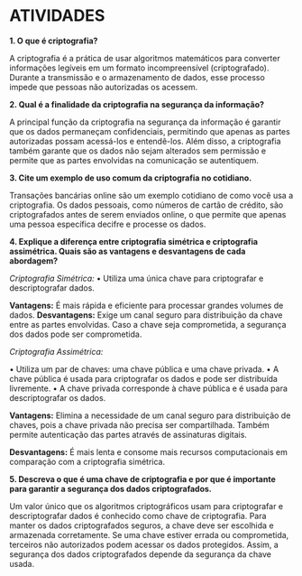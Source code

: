 <h1>ATIVIDADES</h1>

<strong>1. O que é criptografia?</strong>

A criptografia é a prática de usar algoritmos matemáticos para converter informações legíveis em um formato incompreensível (criptografado). Durante a transmissão e o armazenamento de dados, esse processo impede que pessoas não autorizadas os acessem.


<strong>2. Qual é a finalidade da criptografia na segurança da informação?</strong>

A principal função da criptografia na segurança da informação é garantir que os dados permaneçam confidenciais, permitindo que apenas as partes autorizadas possam acessá-los e entendê-los. Além disso, a criptografia também garante que os dados não sejam alterados sem permissão e permite que as partes envolvidas na comunicação se autentiquem.


<strong>3. Cite um exemplo de uso comum da criptografia no cotidiano.</strong>

Transações bancárias online são um exemplo cotidiano de como você usa a criptografia. Os dados pessoais, como números de cartão de crédito, são criptografados antes de serem enviados online, o que permite que apenas uma pessoa específica decifre e processe os dados.

<strong>4. Explique a diferença entre criptografia simétrica e criptografia assimétrica. Quais são as vantagens e desvantagens de cada abordagem?</strong>

*Criptografia Simétrica:*
•	Utiliza uma única chave para criptografar e descriptografar dados.

**Vantagens:** É mais rápida e eficiente para processar grandes volumes de dados.
**Desvantagens:** Exige um canal seguro para distribuição da chave entre as partes envolvidas. Caso a chave seja comprometida, a segurança dos dados pode ser comprometida.

*Criptografia Assimétrica:*

•	Utiliza um par de chaves: uma chave pública e uma chave privada.
•	A chave pública é usada para criptografar os dados e pode ser distribuída livremente.
•	A chave privada corresponde à chave pública e é usada para descriptografar os dados.

**Vantagens:** Elimina a necessidade de um canal seguro para distribuição de chaves, pois a chave privada não precisa ser compartilhada. Também permite autenticação das partes através de assinaturas digitais.

**Desvantagens:** É mais lenta e consome mais recursos computacionais em comparação com a criptografia simétrica.

<strong>5. Descreva o que é uma chave de criptografia e por que é importante para garantir a segurança dos dados criptografados.</strong>

Um valor único que os algoritmos criptográficos usam para criptografar e descriptografar dados é conhecido como chave de criptografia. Para manter os dados criptografados seguros, a chave deve ser escolhida e armazenada corretamente. Se uma chave estiver errada ou comprometida, terceiros não autorizados podem acessar os dados protegidos. Assim, a segurança dos dados criptografados depende da segurança da chave usada.




